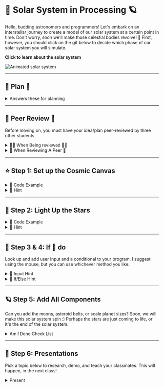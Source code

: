 # 🌌 Solar System in Processing 🪐

Hello, budding astronomers and programmers! Let's embark on an interstellar journey to create a model of our solar system at a certain point in time. Don't worry, soon we'll make those celestial bodies revolve! 🚀 First, however, you should click on the gif below to decide which phase of our solar system you will simulate.

**Click to learn about the solar system**

![Animated solar system](solar.gif)

---

## 👻 Plan 👻

<details>
  <summary>Answers these for planning</summary>
  
  1. What are you going to build?
  2. What colors will you use?
  3. What shapes will you use?
  4. What future actions will you want your planets/stars to do?
  5. How will you know you are done?
  6. How will you take risks while building?
  7. What is the final product?
  8. Who is doing what?
  9. When will this be done?
  10. What is your favorite time of the year?
</details>

---

## 🎃 Peer Review 🎃

Before moving on, you must have your idea/plan peer-reviewed by three other students.

<details>
  <summary>🐦‍🔥 When Being reviewed 🐦‍🔥</summary>
  
  - Create a flow chart of your program logic.
  - Explain how said logic will represent the science aspect of our solar system by doing x, y, and z.
  - Explain how said logic will represent the artistic aspect of our solar system by doing x, y, and z credit.
  
  <details>
    <summary>Flow Chart</summary>
    
    ![Flowchart](flowchart.jpeg)
  </details>
</details>

<details>
  <summary>🔎 When Reviewing A Peer 🔎</summary>
  
  - 🪴 grow 🪴
  - 🏮 glow 🏮
  - 🦜 original comment 🦜
</details>

---

## ⭐ Step 1: Set up the Cosmic Canvas

<details>
  <summary>👾 Code Example</summary>
  
  ![Code example](space.png)
</details>

<details>
  <summary>🦮 Hint</summary>
  
  The `size(800, 600);` sets our universe's width and height. Feel free to make it bigger or smaller!
</details>

---

## 🌟 Step 2: Light Up the Stars

<details>
  <summary>👾 Code Example</summary>
  
  ![Sun](sun.png)
</details>

<details>
  <summary>🦮 Hint</summary>
  
  The `ellipse(400, 300, 100, 100);` function draws the sun. The first two values set the position (x, y), and the last two values set the width and height of the ellipse.
  
  ![Ellipse](ellipse.png)
  
  You already have been making flow charts and using conditionals! Here is a basic condition in Java!
</details>

---

## 🌲 Step 3 & 4: If 🐁 do

Look up and add user input and a conditional to your program. I suggest using the mouse, but you can use whichever method you like.

<details>
  <summary>🌟 Input Hint</summary>
  
  Input is the first thing I think about. What data does the program need? Check out this link to see how processing allows a programmer to create interactive works of art!
  
  [Processing Mouse Example](https://processing.org/examples/mousefunctions.html)
</details>

<details>
  <summary>🦮 If/Else Hint</summary>
  
  If statements in Java are the same as in every language. The only change is in the structure of the words, i.e., syntax.
  
  <details>
    <summary>Flow Chart</summary>
    
    ![Flowchart](flowchart.jpeg)
  </details>
  
  <details>
    <summary>Here is the actual Java code!</summary>
    
    ![Java If-Else code](java_if_code.png)
  </details>
</details>

---

## 🪐 Step 5: Add All Components

Can you add the moons, asteroid belts, or scale planet sizes? Soon, we will make this solar system spin :) Perhaps the stars are just coming to life, or it's the end of the solar system.

<details>
  <summary>Am I Done Check List</summary>
  
  - Peer review document
  - Flow Chart
  - User input used
  - Conditional Statement used
  - Art aspect clear
  - Science aspect clear
  - 3 unique shapes
  - 3 unique colors
  - Video Reflection
  - Pick presentation
</details>

---

## 🦊 Step 6: Presentations

Pick a topic below to research, demo, and teach your classmates. This will happen, in the next class!

<details>
  <summary>Present</summary>
  
  - Sequence
  - Input
  - Parameters
  - Conditionals
  - Data types
  
  You will be required to give a short assessment at the end of the presentation. The class average of your assessment will be your presentation grade! You may not go over 10 mins. The format is however you wish to teach!
</details>
